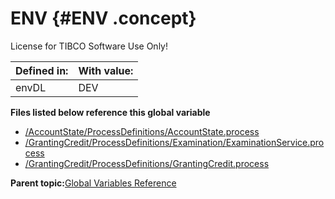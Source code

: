 # ENV {#ENV .concept}

License for TIBCO Software Use Only!

|Defined in:|With value:|
|-----------|-----------|
|envDL|DEV|

**Files listed below reference this global variable**

-   [/AccountState/ProcessDefinitions/AccountState.process](../../../projects/AccountState/ProcessDefinitions/AccountState.process.md)
-   [/GrantingCredit/ProcessDefinitions/Examination/ExaminationService.process](../../../projects/GrantingCredit/ProcessDefinitions/Examination/ExaminationService.process.md)
-   [/GrantingCredit/ProcessDefinitions/GrantingCredit.process](../../../projects/GrantingCredit/ProcessDefinitions/GrantingCredit.process.md)

**Parent topic:**[Global Variables Reference](../../../crossref/globVars/globVarsRef/GV_globVarsRef.md)

